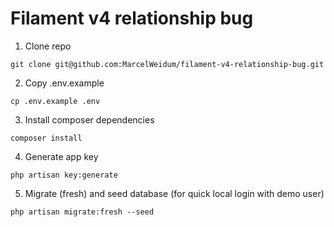 # Filament v4 relationship bug

1. Clone repo
```
git clone git@github.com:MarcelWeidum/filament-v4-relationship-bug.git 
```

2. Copy .env.example
```
cp .env.example .env
```

3. Install composer dependencies
```
composer install
```

4. Generate app key
```
php artisan key:generate
```

5. Migrate (fresh) and seed database (for quick local login with demo user)
```
php artisan migrate:fresh --seed
```
